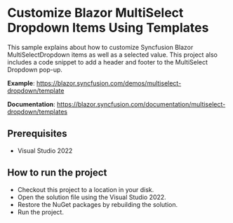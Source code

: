 # Customize Blazor MultiSelect Dropdown Items Using Templates

This sample explains about how to customize Syncfusion Blazor MultiSelectDropdown items as well as a selected value. This project also includes a code snippet to add a header and footer to the MultiSelect Dropdown pop-up.

**Example**: https://blazor.syncfusion.com/demos/multiselect-dropdown/template 

**Documentation**: https://blazor.syncfusion.com/documentation/multiselect-dropdown/templates  

## Prerequisites

* Visual Studio 2022

## How to run the project

* Checkout this project to a location in your disk.
* Open the solution file using the Visual Studio 2022.
* Restore the NuGet packages by rebuilding the solution.
* Run the project.